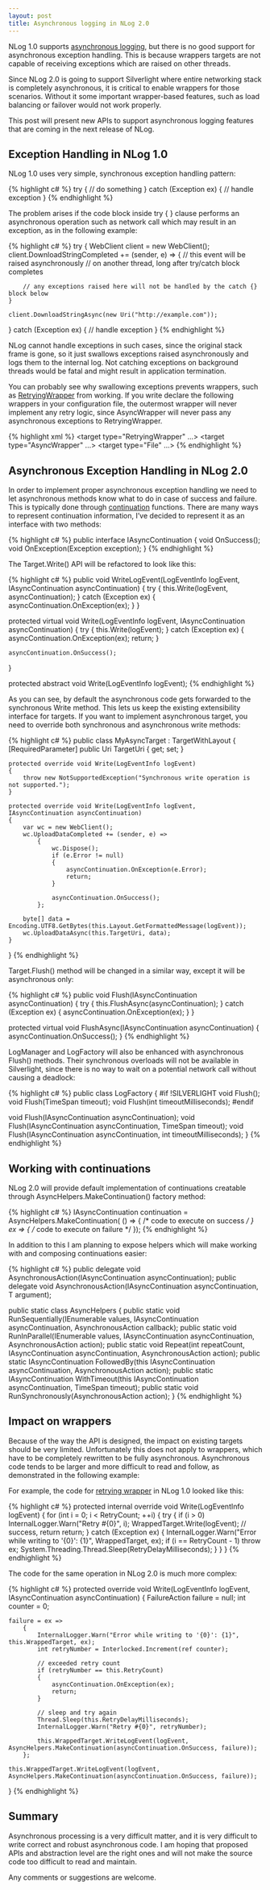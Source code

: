 ```yaml
---
layout: post
title: Asynchronous logging in NLog 2.0
---
```


NLog 1.0 supports [asynchronous logging](https://github.com/NLog/NLog/wiki/AsyncWrapper-target), but there is no good support for asynchronous exception handling. This is because wrappers targets are not capable of receiving exceptions which are raised on other threads.

Since NLog 2.0 is going to support Silverlight where entire networking stack is completely asynchronous, it is critical to enable wrappers for those scenarios. Without it some important wrapper-based features, such as load balancing or failover would not work properly.

This post will present new APIs to support asynchronous logging features that are coming in the next release of NLog.

Exception Handling in NLog 1.0
------------------------------
NLog 1.0 uses very simple, synchronous exception handling pattern:

{% highlight c# %}
try
{
    // do something
}
catch (Exception ex)
{
    // handle exception
}
{% endhighlight %}

The problem arises if the code block inside try { } clause performs an asynchronous operation such as network call which may result in an exception, as in the following example:

{% highlight c# %}
try
{
    WebClient client = new WebClient();
    client.DownloadStringCompleted += (sender, e) =>
    {
        // this event will be raised asynchronously
        // on another thread, long after try/catch block completes
 
        // any exceptions raised here will not be handled by the catch {} block below
    }

    client.DownloadStringAsync(new Uri("http://example.com"));
}
catch (Exception ex)
{
    // handle exception
}
{% endhighlight %}

NLog cannot handle exceptions in such cases, since the original stack frame is gone, so it just swallows exceptions raised asynchronously and logs them to the internal log. Not catching exceptions on background threads would be fatal and might result in application termination.

You can probably see why swallowing exceptions prevents wrappers, such as [RetryingWrapper](https://github.com/NLog/NLog/wiki/RetryingWrapper-target) from working. If you write declare the following wrappers in your configuration file, the outermost wrapper will never implement any retry logic, since AsyncWrapper will never pass any asynchronous exceptions to RetryingWrapper.

{% highlight xml %}
<target type="RetryingWrapper" ...>
   <target type="AsyncWrapper" ...>
      <target type="File" ...>
   </target>
</target>
{% endhighlight %}

Asynchronous Exception Handling in NLog 2.0
-------------------------------------------
In order to implement proper asynchronous exception handling we need to let asynchronous methods know what to do in case of success and failure. This is typically done through [continuation](http://en.wikipedia.org/wiki/Continuation) functions. There are many ways to represent continuation information, I’ve decided to represent it as an interface with two methods:

{% highlight c# %}
public interface IAsyncContinuation
{
    void OnSuccess();
    void OnException(Exception exception);
}
{% endhighlight %}

The Target.Write() API will be refactored to look like this:

{% highlight c# %}
public void WriteLogEvent(LogEventInfo logEvent, IAsyncContinuation asyncContinuation)
{
    try
    {
        this.Write(logEvent, asyncContinuation);
    }
    catch (Exception ex)
    {
        asyncContinuation.OnException(ex);
    }
}

protected virtual void Write(LogEventInfo logEvent, IAsyncContinuation asyncContinuation)
{
    try
    {
        this.Write(logEvent);
    }
    catch (Exception ex)
    {
        asyncContinuation.OnException(ex);
        return;
    }

    asyncContinuation.OnSuccess();
}

protected abstract void Write(LogEventInfo logEvent);
{% endhighlight %}

As you can see, by default the asynchronous code gets forwarded to the synchronous Write method. This lets us keep the existing extensibility interface for targets. If you want to implement asynchronous target, you need to override both synchronous and asynchronous write methods:

{% highlight c# %}
public class MyAsyncTarget : TargetWithLayout
{
    [RequiredParameter]
    public Uri TargetUri { get; set; }

    protected override void Write(LogEventInfo logEvent)
    {
        throw new NotSupportedException("Synchronous write operation is not supported.");
    }

    protected override void Write(LogEventInfo logEvent, IAsyncContinuation asyncContinuation)
    {
        var wc = new WebClient();
        wc.UploadDataCompleted += (sender, e) =>
            {
                wc.Dispose();
                if (e.Error != null)
                {
                    asyncContinuation.OnException(e.Error);
                    return;
                }

                asyncContinuation.OnSuccess();
            };

        byte[] data = Encoding.UTF8.GetBytes(this.Layout.GetFormattedMessage(logEvent));
        wc.UploadDataAsync(this.TargetUri, data);
    }
}
{% endhighlight %}

Target.Flush() method will be changed in a similar way, except it will be asynchronous only:

{% highlight c# %}
public void Flush(IAsyncContinuation asyncContinuation)
{
    try
    {
        this.FlushAsync(asyncContinuation);
    }
    catch (Exception ex)
    {
        asyncContinuation.OnException(ex);
    }
}

protected virtual void FlushAsync(IAsyncContinuation asyncContinuation)
{
    asyncContinuation.OnSuccess();
}
{% endhighlight %}

LogManager and LogFactory will also be enhanced with asynchronous Flush() methods. Their synchronous overloads will not be available in Silverlight, since there is no way to wait on a potential network call without causing a deadlock:

{% highlight c# %}
public class LogFactory
{
#if !SILVERLIGHT
  void Flush();
  void Flush(TimeSpan timeout);
  void Flush(int timeoutMilliseconds);
#endif

  void Flush(IAsyncContinuation asyncContinuation);
  void Flush(IAsyncContinuation asyncContinuation, TimeSpan timeout);
  void Flush(IAsyncContinuation asyncContinuation, int timeoutMilliseconds);
}
{% endhighlight %}

Working with continuations
--------------------------
NLog 2.0 will provide default implementation of continuations creatable through AsyncHelpers.MakeContinuation() factory method:

{% highlight c# %}
IAsyncContinuation continuation = AsyncHelpers.MakeContinuation(
    () => { /* code to execute on success */ }
    ex => { /* code to execute on failure */ });
{% endhighlight %}

In addition to this I am planning to expose helpers which will make working with and composing continuations easier:

{% highlight c# %}
public delegate void AsynchronousAction(IAsyncContinuation asyncContinuation);
public delegate void AsynchronousAction<T>(IAsyncContinuation asyncContinuation, T argument);

public static class AsyncHelpers
{
  public static void RunSequentially<T>(IEnumerable<T> values, IAsyncContinuation asyncContinuation, AsynchronousAction<T> callback);
  public static void RunInParallel<T>(IEnumerable<T> values, IAsyncContinuation asyncContinuation, AsynchronousAction<T> action);
  public static void Repeat(int repeatCount, IAsyncContinuation asyncContinuation, AsynchronousAction action);
  public static IAsyncContinuation FollowedBy(this IAsyncContinuation asyncContinuation, AsynchronousAction action);
  public static IAsyncContinuation WithTimeout(this IAsyncContinuation asyncContinuation, TimeSpan timeout);
  public static void RunSynchronously(AsynchronousAction action);
}
{% endhighlight %}

Impact on wrappers
------------------
Because of the way the API is designed, the impact on existing targets should be very limited. Unfortunately this does not apply to wrappers, which have to be completely rewritten to be fully asynchronous. Asynchronous code tends to be larger and more difficult to read and follow, as demonstrated in the following example:

For example, the code for [retrying wrapper](https://github.com/NLog/NLog/wiki/RetryingWrapper-target) in NLog 1.0 looked like this:

{% highlight c# %}
protected internal override void Write(LogEventInfo logEvent)
{
    for (int i = 0; i < RetryCount; ++i)
    {
        try
        {
            if (i > 0)
                InternalLogger.Warn("Retry #{0}", i);
            WrappedTarget.Write(logEvent);
            // success, return
            return;
        }
        catch (Exception ex)
        {
            InternalLogger.Warn("Error while writing to '{0}': {1}", WrappedTarget, ex);
            if (i == RetryCount - 1)
                throw ex;
            System.Threading.Thread.Sleep(RetryDelayMilliseconds);
        }
    }
}
{% endhighlight %}

The code for the same operation in NLog 2.0 is much more complex:

{% highlight c# %}
protected override void Write(LogEventInfo logEvent, IAsyncContinuation asyncContinuation)
{
    FailureAction failure = null;
    int counter = 0;

    failure = ex =>
        {
            InternalLogger.Warn("Error while writing to '{0}': {1}", this.WrappedTarget, ex);
            int retryNumber = Interlocked.Increment(ref counter);

            // exceeded retry count
            if (retryNumber == this.RetryCount)
            {
                asyncContinuation.OnException(ex);
                return;
            }

            // sleep and try again
            Thread.Sleep(this.RetryDelayMilliseconds);
            InternalLogger.Warn("Retry #{0}", retryNumber);

            this.WrappedTarget.WriteLogEvent(logEvent, AsyncHelpers.MakeContinuation(asyncContinuation.OnSuccess, failure));
        };

    this.WrappedTarget.WriteLogEvent(logEvent, AsyncHelpers.MakeContinuation(asyncContinuation.OnSuccess, failure));
}
{% endhighlight %}

Summary
-------
Asynchronous processing is a very difficult matter, and it is very difficult to write correct and robust asynchronous code. I am hoping that proposed APIs and abstraction level are the right ones and will not make the source code too difficult to read and maintain.

Any comments or suggestions are welcome.